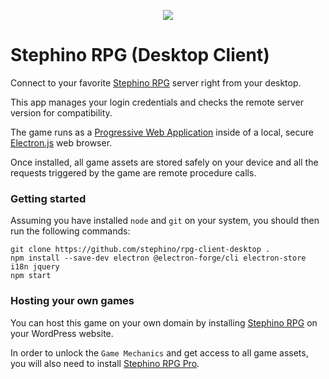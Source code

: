 <p align="center">
    <a href="https://store.steampowered.com/app/909060">
        <img src="https://repository-images.githubusercontent.com/381434936/942ec100-d982-11eb-8df7-3f4542009801"/>
    </a>
</p>

# Stephino RPG (Desktop Client)

Connect to your favorite [Stephino RPG](https://github.com/Stephino/RPG) server right from your desktop.

This app manages your login credentials and checks the remote server version for compatibility.

The game runs as a [Progressive Web Application](https://web.dev/progressive-web-apps) inside of a local, secure [Electron.js](https://www.electronjs.org/) web browser.

Once installed, all game assets are stored safely on your device and all the requests triggered by the game are remote procedure calls.

### Getting started

Assuming you have installed `node` and `git` on your system, you should then run the following commands:

```
git clone https://github.com/stephino/rpg-client-desktop .
npm install --save-dev electron @electron-forge/cli electron-store i18n jquery
npm start
```

### Hosting your own games

You can host this game on your own domain by installing [Stephino RPG](https://wordpress.org/plugins/stephino-rpg) on your WordPress website.

In order to unlock the `Game Mechanics` and get access to all game assets, you will also need to install [Stephino RPG Pro](https://gum.co/stephino-rpg).

